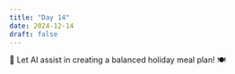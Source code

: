 ```yaml
---
title: "Day 14"
date: 2024-12-14
draft: false
---
```


🎅 Let AI assist in creating a balanced holiday meal plan! 🍽️
